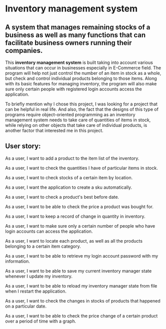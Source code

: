 # Inventory management system

## A system that manages remaining stocks of a business as well as many functions that can facilitate business owners running their companies.





This **inventory management system** is built taking into account various situations that can occur in businesses especially in E-Commerce field.
The program will help not just control the number of an item in stock as a whole, but check and control individual products belonging to those items.
Along with its basic features for managing inventory, the program will also make sure only certain people with registered login accounts access the application.

To briefly mention why I chose this project, I was looking for a project that can be helpful in real life. And also, the fact that the designs of this type of programs 
require object-oriented programming as an inventory management system needs to take care of quantities of items in stock, while relying on other objects 
that take care of  individual products, is another factor that interested me in this project.








## User story:
As a user, I want to add a product to the item list of the inventory.

As a user, I want to check the quantities I have of  particular items in stock.

As a user, I want to check stocks of a certain item by location.

As a user, I want the application to create a sku automatically.

As a user, I want to check a product's best before date.

As a user, I want to be able to check the price a product was bought for.

As a user, I want to keep a record of change in quantity in inventory.

As a user, I want to make sure only a certain number of people who have login accounts can access the application.

As a user, I want to locate each product, as well as all the products belonging to a certain item category.

As a user, I want to be able to retrieve my login account password with my information.

As a user, I want to be able to save my current inventory manager state whenever I update my inventory.

As a user, I want to be able to reload my inventory manager state from file when I restart the application.

As a user, I want to check the changes in stocks of products that happened on a particular date.

As a user, I want to be able to check the price change of a certain product over a period of time with a graph.
